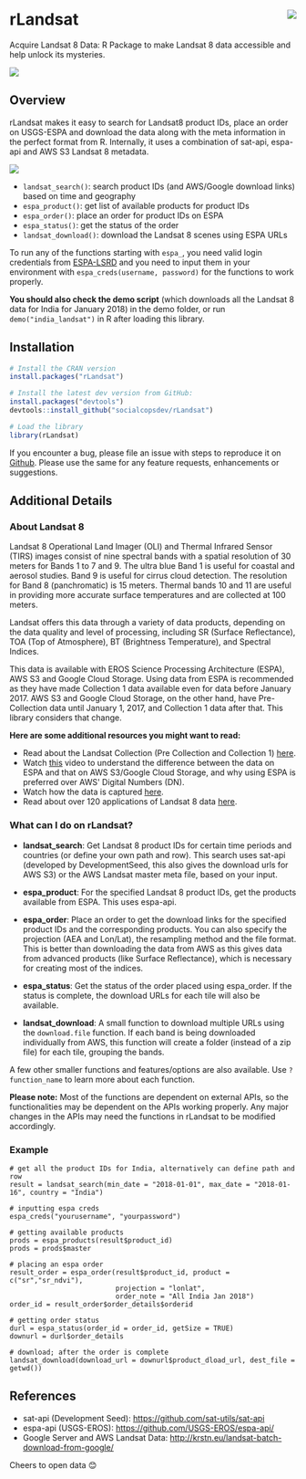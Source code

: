 # rLandsat <img src="https://i.imgur.com/btZP6vS.png" align="right" />
Acquire Landsat 8 Data: R Package to make Landsat 8 data accessible and help unlock its mysteries.

![](http://www.r-pkg.org/badges/version/rLandsat)

## Overview

rLandsat makes it easy to search for Landsat8 product IDs, place an order on USGS-ESPA and download the data along with the meta information in the perfect format from R. Internally, it uses a combination of sat-api, espa-api and AWS S3 Landsat 8 metadata.

<img src="https://i.imgur.com/cmjtegG.png" align="centre" />

  - `landsat_search()`: search product IDs (and AWS/Google download links) based on time and geography
  - `espa_product()`: get list of available products for product IDs
  - `espa_order()`: place an order for product IDs on ESPA
  - `espa_status()`: get the status of the order
  - `landsat_download()`: download the Landsat 8 scenes using ESPA URLs
 
To run any of the functions starting with `espa_`, you need valid login credentials from [ESPA-LSRD](https://espa.cr.usgs.gov/) and you need to input them in your environment with `espa_creds(username, password)` for the functions to work properly.

**You should also check the demo script** (which downloads all the Landsat 8 data for India for January 2018) in the demo folder, or run `demo("india_landsat")` in R after loading this library.

## Installation

``` r
# Install the CRAN version
install.packages("rLandsat")

# Install the latest dev version from GitHub:
install.packages("devtools")
devtools::install_github("socialcopsdev/rLandsat")

# Load the library
library(rLandsat)
```

If you encounter a bug, please file an issue with steps to reproduce it on [Github](https://github.com/socialcopsdev/rLandsat/issues). Please use the same for any feature requests, enhancements or suggestions.

## Additional Details
### About Landsat 8 ###
Landsat 8 Operational Land Imager (OLI) and Thermal Infrared Sensor (TIRS) images consist of nine spectral bands with a spatial resolution of 30 meters for Bands 1 to 7 and 9. The ultra blue Band 1 is useful for coastal and aerosol studies. Band 9 is useful for cirrus cloud detection. The resolution for Band 8 (panchromatic) is 15 meters. Thermal bands 10 and 11 are useful in providing more accurate surface temperatures and are collected at 100 meters. 

Landsat offers this data through a variety of data products, depending on the data quality and level of processing, including SR (Surface Reflectance), TOA (Top of Atmosphere), BT (Brightness Temperature), and Spectral Indices.

This data is available with EROS Science Processing Architecture (ESPA), AWS S3 and Google Cloud Storage. Using data from ESPA is recommended as they have made Collection 1 data available even for data before January 2017. AWS S3 and Google Cloud Storage, on the other hand, have Pre-Collection data until January 1, 2017, and Collection 1 data after that. This library considers that change.

**Here are some additional resources you might want to read:**
* Read about the Landsat Collection (Pre Collection and Collection 1) [here](https://landsat.usgs.gov/landsat-collections).
* Watch [this](https://www.youtube.com/watch?v=R5_XHqlNDc4) video to understand the difference between the data on ESPA and that on AWS S3/Google Cloud Storage, and why using ESPA is preferred over AWS' Digital Numbers (DN).  
* Watch how the data is captured [here](https://www.youtube.com/watch?v=xBhorGs8uy8).
* Read about over 120 applications of Landsat 8 data [here](http://grindgis.com/blog/120-landsat-data-applications).

### What can I do on rLandsat?
* **landsat_search**: Get Landsat 8 product IDs for certain time periods and countries (or define your own path and row). This search uses sat-api (developed by DevelopmentSeed, this also gives the download urls for AWS S3) or the AWS Landsat master meta file, based on your input.

* **espa_product**: For the specified Landsat 8 product IDs, get the products available from ESPA. This uses espa-api.

* **espa_order**: Place an order to get the download links for the specified product IDs and the corresponding products. You can also specify the projection (AEA and Lon/Lat), the resampling method and the file format. This is better than downloading the data from AWS as this gives data from advanced products (like Surface Reflectance), which is necessary for creating most of the indices.

* **espa_status**: Get the status of the order placed using espa_order. If the status is complete, the download URLs for each tile will also be available.

* **landsat_download**: A small function to download multiple URLs using the `download.file` function. If each band is being downloaded individually from AWS, this function will create a folder (instead of a zip file) for each tile, grouping the bands.

A few other smaller functions and features/options are also available. Use `?function_name` to learn more about each function.

**Please note:** Most of the functions are dependent on external APIs, so the functionalities may be dependent on the APIs working properly. Any major changes in the APIs may need the functions in rLandsat to be modified accordingly.

### Example

```
# get all the product IDs for India, alternatively can define path and row
result = landsat_search(min_date = "2018-01-01", max_date = "2018-01-16", country = "India")

# inputting espa creds
espa_creds("yourusername", "yourpassword")

# getting available products
prods = espa_products(result$product_id)
prods = prods$master

# placing an espa order
result_order = espa_order(result$product_id, product = c("sr","sr_ndvi"),
                          projection = "lonlat",
                          order_note = "All India Jan 2018")
order_id = result_order$order_details$orderid

# getting order status
durl = espa_status(order_id = order_id, getSize = TRUE)
downurl = durl$order_details

# download; after the order is complete
landsat_download(download_url = downurl$product_dload_url, dest_file = getwd())
```

## References
* sat-api (Development Seed): https://github.com/sat-utils/sat-api
* espa-api (USGS-EROS): https://github.com/USGS-EROS/espa-api/
* Google Server and AWS Landsat Data: http://krstn.eu/landsat-batch-download-from-google/

Cheers to open data :blush:
